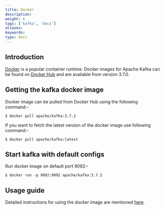 ```yaml
---
title: Docker
description: 
weight: 6
tags: ['kafka', 'docs']
aliases: 
keywords: 
type: docs
---
```


## Introduction

[Docker](https://www.docker.com/) is a popular container runtime. Docker images for Apache Kafka can be found on [Docker Hub](https://hub.docker.com/r/apache/kafka) and are available from version 3.7.0. 

## Getting the kafka docker image

Docker image can be pulled from Docker Hub using the following command:- 
    
    
    $ docker pull apache/kafka:3.7.2

If you want to fetch the latest version of the docker image use following command:- 
    
    
    $ docker pull apache/kafka:latest

## Start kafka with default configs

Run docker image on default port 9092:- 
    
    
    $ docker run -p 9092:9092 apache/kafka:3.7.2

## Usage guide

Detailed instructions for using the docker image are mentioned [here](https://github.com/apache/kafka/blob/trunk/docker/examples/README.md). 
